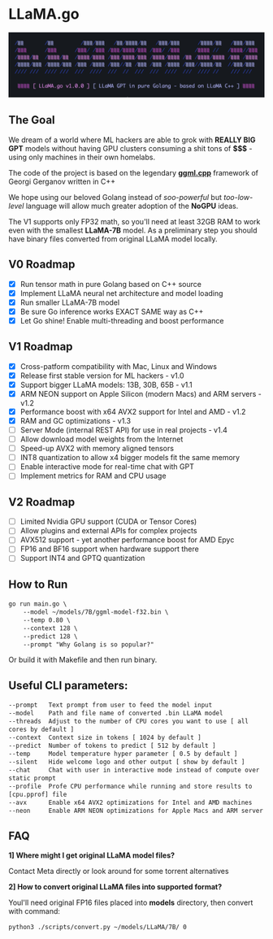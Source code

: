 # LLaMA.go

![](./assets/images/terminal.png?raw=true)

## The Goal

We dream of a world where ML hackers are able to grok with **REALLY BIG GPT** models without having GPU clusters consuming a shit tons of **$$$** - using only machines in their own homelabs.

The code of the project is based on the legendary **[ggml.cpp](https://github.com/ggerganov/llama.cpp)** framework of Georgi Gerganov written in C++

We hope using our beloved Golang instead of *soo-powerful* but *too-low-level* language will allow much greater adoption of the **NoGPU** ideas.

The V1 supports only FP32 math, so you'll need at least 32GB RAM to work even with the smallest **LLaMA-7B** model. As a preliminary step you should have binary files converted from original LLaMA model locally.

## V0 Roadmap

- [x] Run tensor math in pure Golang based on C++ source
- [x] Implement LLaMA neural net architecture and model loading
- [x] Run smaller LLaMA-7B model
- [x] Be sure Go inference works EXACT SAME way as C++
- [x] Let Go shine! Enable multi-threading and boost performance

## V1 Roadmap

- [x] Cross-patform compatibility with Mac, Linux and Windows
- [x] Release first stable version for ML hackers - v1.0
- [x] Support bigger LLaMA models: 13B, 30B, 65B - v1.1
- [x] ARM NEON support on Apple Silicon (modern Macs) and ARM servers - v1.2
- [x] Performance boost with x64 AVX2 support for Intel and AMD - v1.2
- [x] RAM and GC optimizations - v1.3
- [ ] Server Mode (internal REST API) for use in real projects - v1.4
- [ ] Allow download model weights from the Internet
- [ ] Speed-up AVX2 with memory aligned tensors
- [ ] INT8 quantization to allow x4 bigger models fit the same memory
- [ ] Enable interactive mode for real-time chat with GPT
- [ ] Implement metrics for RAM and CPU usage

## V2 Roadmap

- [ ] Limited Nvidia GPU support (CUDA or Tensor Cores) 
- [ ] Allow plugins and external APIs for complex projects
- [ ] AVX512 support - yet another performance boost for AMD Epyc
- [ ] FP16 and BF16 support when hardware support there
- [ ] Support INT4 and GPTQ quantization 

## How to Run

```shell
go run main.go \
    --model ~/models/7B/ggml-model-f32.bin \
    --temp 0.80 \
    --context 128 \
    --predict 128 \
    --prompt "Why Golang is so popular?"
```

Or build it with Makefile and then run binary.

## Useful CLI parameters:

```shell
--prompt   Text prompt from user to feed the model input
--model    Path and file name of converted .bin LLaMA model
--threads  Adjust to the number of CPU cores you want to use [ all cores by default ]
--context  Context size in tokens [ 1024 by default ]
--predict  Number of tokens to predict [ 512 by default ]
--temp     Model temperature hyper parameter [ 0.5 by default ]
--silent   Hide welcome logo and other output [ show by default ]
--chat     Chat with user in interactive mode instead of compute over static prompt
--profile  Profe CPU performance while running and store results to [cpu.pprof] file
--avx      Enable x64 AVX2 optimizations for Intel and AMD machines
--neon     Enable ARM NEON optimizations for Apple Macs and ARM server
```

## FAQ

**1] Where might I get original LLaMA model files?**

Contact Meta directly or look around for some torrent alternatives

**2] How to convert original LLaMA files into supported format?** 

Youl'll need original FP16 files placed into **models** directory, then convert with command:

```shell
python3 ./scripts/convert.py ~/models/LLaMA/7B/ 0
```
